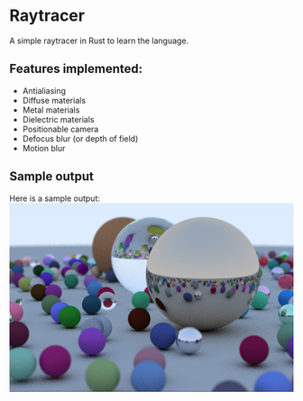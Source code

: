 # Raytracer

A simple raytracer in Rust to learn the language.

## Features implemented:
- Antialiasing
- Diffuse materials
- Metal materials
- Dielectric materials
- Positionable camera
- Defocus blur (or depth of field)
- Motion blur

## Sample output

Here is a sample output:
![Sample output](https://raw.githubusercontent.com/L3nn0x/raytracer/master/img.jpg)
